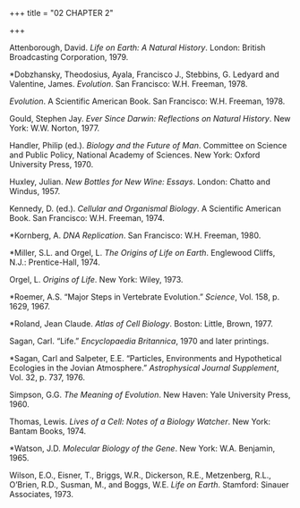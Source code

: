 +++
title = "02 CHAPTER 2"

+++


Attenborough, David. *Life on Earth: A Natural History*. London: British Broadcasting Corporation, 1979.

\*Dobzhansky, Theodosius, Ayala, Francisco J., Stebbins, G. Ledyard and Valentine, James. *Evolution*. San Francisco: W.H. Freeman, 1978.

*Evolution*. A Scientific American Book. San Francisco: W.H. Freeman, 1978.

Gould, Stephen Jay. *Ever Since Darwin: Reflections on Natural History*. New York: W.W. Norton, 1977.

Handler, Philip \(ed.\). *Biology and the Future of Man*. Committee on Science and Public Policy, National Academy of Sciences. New York: Oxford University Press, 1970.

Huxley, Julian. *New Bottles for New Wine: Essays*. London: Chatto and Windus, 1957.

Kennedy, D. \(ed.\). *Cellular and Organismal Biology*. A Scientific American Book. San Francisco: W.H. Freeman, 1974.

\*Kornberg, A. *DNA Replication*. San Francisco: W.H. Freeman, 1980.

\*Miller, S.L. and Orgel, L. *The Origins of Life on Earth*. Englewood Cliffs, N.J.: Prentice-Hall, 1974.

Orgel, L. *Origins of Life*. New York: Wiley, 1973.

\*Roemer, A.S. “Major Steps in Vertebrate Evolution.” *Science*, Vol. 158, p. 1629, 1967.

\*Roland, Jean Claude. *Atlas of Cell Biology*. Boston: Little, Brown, 1977.

Sagan, Carl. “Life.” *Encyclopaedia Britannica*, 1970 and later printings.

\*Sagan, Carl and Salpeter, E.E. “Particles, Environments and Hypothetical Ecologies in the Jovian Atmosphere.” *Astrophysical Journal Supplement*, Vol. 32, p. 737, 1976.

Simpson, G.G. *The Meaning of Evolution*. New Haven: Yale University Press, 1960.

Thomas, Lewis. *Lives of a Cell: Notes of a Biology Watcher*. New York: Bantam Books, 1974.

\*Watson, J.D. *Molecular Biology of the Gene*. New York: W.A. Benjamin, 1965.

Wilson, E.O., Eisner, T., Briggs, W.R., Dickerson, R.E., Metzenberg, R.L., O’Brien, R.D., Susman, M., and Boggs, W.E. *Life on Earth*. Stamford: Sinauer Associates, 1973.





